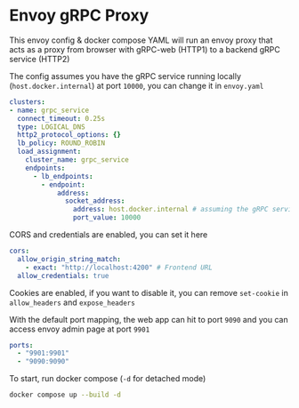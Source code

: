 # Envoy gRPC Proxy
This envoy config & docker compose YAML will run an envoy proxy that acts as a proxy from browser with gRPC-web (HTTP1) to a backend gRPC service (HTTP2)

The config assumes you have the gRPC service running locally (`host.docker.internal`) at port `10000`, you can change it in `envoy.yaml`
```yaml
clusters:
- name: grpc_service
  connect_timeout: 0.25s
  type: LOGICAL_DNS
  http2_protocol_options: {}
  lb_policy: ROUND_ROBIN
  load_assignment:
    cluster_name: grpc_service
    endpoints:
      - lb_endpoints:
        - endpoint:
            address:
              socket_address:
                address: host.docker.internal # assuming the gRPC service is running on the host machine
                port_value: 10000
```

CORS and credentials are enabled, you can set it here
```yaml
cors:
  allow_origin_string_match:
    - exact: "http://localhost:4200" # Frontend URL
  allow_credentials: true
```

Cookies are enabled, if you want to disable it, you can remove `set-cookie` in `allow_headers` and `expose_headers`

With the default port mapping, the web app can hit to port `9090` and you can access envoy admin page at port `9901`
```yaml
ports:
  - "9901:9901"
  - "9090:9090"
```

To start, run docker compose (`-d` for detached mode)
```sh
docker compose up --build -d
```
